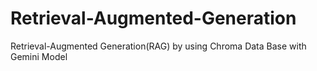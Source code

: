 # Retrieval-Augmented-Generation
Retrieval-Augmented Generation(RAG) by using Chroma Data Base with Gemini Model
